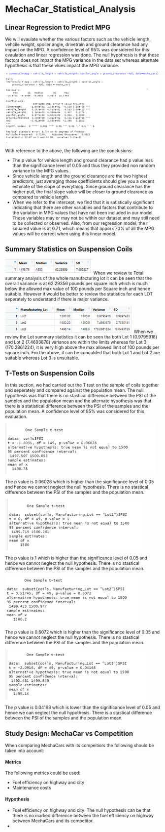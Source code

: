 # MechaCar_Statistical_Analysis

## Linear Regression to Predict MPG

We will evaulate whether the various factors such as the vehicle length, vehcile weight, spoiler angle, drivetrain and ground clearance had any impact on the MPG. A confidence level of 95% was considered for this evaulation and linear regression was done. The null hypothesis is that these factors does not impact the MPG variance in the data set whereas alternate hypothesis is that these vlues impact the MPG variance. 

![LInear Regression](https://github.com/Manishthapa2022/MechaCar_Statistical_Analysis/blob/main/Images/Summary_regression.png)

With reference to the above, the following are the conclusions:

- The p value for vehicle length and ground clearance had p value less than the significance level of 0.05 and thus they provided non random variance to the MPG values. 
- Since vehicle length and the ground clearance are the two highest predictors, just averaging those coefficients should give you a decent estimate of the slope of everything. Since ground clearance has the higher pull, the final slope value will be closer to ground clearance as compared to vehicle length.  
- When we refer to the intercept, we find that it is satistically significant indicating that there are other variables and factors that contribute to the variation in MPG values that have not been included in our model. These variables may or may not be within our dataset and may still need to be collected or observed. Also, from our regression model, the r squared value is at 0.71, which means that apporx 70% of all the MPG values will be correct when using this linear model. 

## Summary Statistics on Suspension Coils

![Total_Summary](https://github.com/Manishthapa2022/MechaCar_Statistical_Analysis/blob/main/Images/total_summary.png)
When we review te Total summary analysis of the whole manufacturing lot it can be seen that the overall variance is at 62.29356 pounds per square inch which is much below the allowed max value of 100 pounds per Square inch and hence suitable. However it would be better to review the statistics for each LOT seperately to understand if there is major variance.  

![Lot Summary](https://github.com/Manishthapa2022/MechaCar_Statistical_Analysis/blob/main/Images/Lot_summary.png)
 When we review the Lot summary statistics it can be seen tha both Lot 1 (0.9795918) and Lot 2 (7.4693878) variance are within the limits whereas for Lot 3 (170.2861224), it is very high above the max allowed limit of 100 pounds per square inch. Fro the above, it can be conculded that both Lot 1 and Lot 2 are suitable whereas Lot 3 is unsuitable. 


## T-Tests on Suspension Coils

 In this section, we had carried out  the T test on the sample of coils together and seperately and compared against the population mean. The null hypothesis was that there is no stastical difference between the PSI of the samples and the population mean and the alternate hypothesis was that there is a statistical difference between the PSI of the samples and the population mean. A confidence level of 95% was considered for this evaluation. 

![Combined t-test](https://github.com/Manishthapa2022/MechaCar_Statistical_Analysis/blob/main/Images/t_test_combined.png)

The p value is 0.06028 which is higher than the significance level of 0.05 and hence we cannot neglect the null hypothesis. There is no stastical difference between the PSI of the samples and the population mean.

![Lot1 t-test](https://github.com/Manishthapa2022/MechaCar_Statistical_Analysis/blob/main/Images/Lot1_test.png)

The p value is 1 which is higher than the significance level of 0.05 and hence we cannot neglect the null hypothesis. There is no stastical difference between the PSI of the samples and the population mean.

![Lot2 t-test](https://github.com/Manishthapa2022/MechaCar_Statistical_Analysis/blob/main/Images/Lot2_test.png)

The p value is 0.6072 which is higher than the significance level of 0.05 and hence we cannot neglect the null hypothesis. There is no stastical difference between the PSI of the samples and the population mean.

![Lot3 t-test](https://github.com/Manishthapa2022/MechaCar_Statistical_Analysis/blob/main/Images/Lot3_test.png)

The p value is 0.04168 which is lower than the significance level of 0.05 and hence we can neglect the null hypothesis. There is a stastical difference between the PSI of the samples and the population mean.

## Study Design: MechaCar vs Competition
When comparing MechaCars with its compeitiors the following should be taken into account:

#### Metrics
The following metrics could be used: 
- Fuel efficiency on highway and city
- Maintenance costs

#### Hypothesis
- Fuel efficiency on highway and city: The null hypothesis can be that there is no marked difference between the fuel efficiency on highway between MechaCars and its competitor. 
- 



